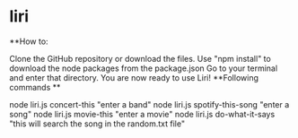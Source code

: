 # liri

**How to:

Clone the GitHub repository or download the files.
Use "npm install" to download the node packages from the package.json
Go to your terminal and enter that directory. You are now ready to use Liri!
**Following commands **

node liri.js concert-this "enter a band"
node liri.js spotify-this-song "enter a song"
node liri.js movie-this "enter a movie"
node liri.js do-what-it-says "this will search the song in the random.txt file"
